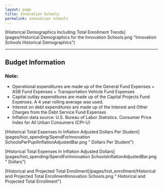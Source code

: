 ```yaml
---
layout: page
title: Innovation Schools
permalink: innovation schools
---
```



[Historical Demographics Including Total Enrollment Trends](pages/Historical Demographics for the Innovation Schools.png "Innovation Schools Historical Demographics")

___

## Budget Information
### Note:
- Operational expenditures are made up of the General Fund Expenses + ASB Fund Expenses + Transportation Vehicle Fund Expenses
- Capital outlay expenditures are made up of the Capital Projects Fund Expenses. A 4 year rolling average was used.
- Interest on debt expenditures are made up of the Interest and Other Charges from the Debt Service Fund Expenses
- Inflation data source: U.S. Bureau of Labor Statistics. Consumer Price Index for All Urban Consumers (CPI-U)

[Historical Total Expenses In Inflation Adjusted Dollars Per Student](pages/hist_spending/SpendForInnovation SchoolsPerPupilInflationAdjustedBar.png " Dollars Per Student")

[Historical Total Expenses In Inflation Adjusted Dollars](pages/hist_spending/SpendForInnovation SchoolsInflationAdjustedBar.png " Dollars")

[Historical and Projected Total Enrollment](pages/hist_enrollment/Historical and Projected Total EnrollmentInnovation Schools.png " Historical and Projected Total Enrollment")


